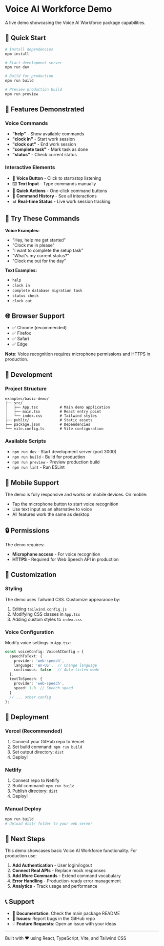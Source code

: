 # Voice AI Workforce Demo

A live demo showcasing the Voice AI Workforce package capabilities.

## 🚀 Quick Start

```bash
# Install dependencies
npm install

# Start development server
npm run dev

# Build for production
npm run build

# Preview production build
npm run preview
```

## 🎤 Features Demonstrated

### Voice Commands
- **"help"** - Show available commands
- **"clock in"** - Start work session
- **"clock out"** - End work session  
- **"complete task"** - Mark task as done
- **"status"** - Check current status

### Interactive Elements
- 🎤 **Voice Button** - Click to start/stop listening
- ⌨️ **Text Input** - Type commands manually
- 🎯 **Quick Actions** - One-click command buttons
- 📝 **Command History** - See all interactions
- 📊 **Real-time Status** - Live work session tracking

## 🎯 Try These Commands

**Voice Examples:**
- "Hey, help me get started"
- "Clock me in please"
- "I want to complete the setup task"
- "What's my current status?"
- "Clock me out for the day"

**Text Examples:**
- `help`
- `clock in`
- `complete database migration task`
- `status check`
- `clock out`

## 🌐 Browser Support

- ✅ Chrome (recommended)
- ✅ Firefox
- ✅ Safari
- ✅ Edge

**Note:** Voice recognition requires microphone permissions and HTTPS in production.

## 🔧 Development

### Project Structure
```
examples/basic-demo/
├── src/
│   ├── App.tsx          # Main demo application
│   ├── main.tsx         # React entry point
│   └── index.css        # Tailwind styles
├── public/              # Static assets
├── package.json         # Dependencies
└── vite.config.ts       # Vite configuration
```

### Available Scripts
- `npm run dev` - Start development server (port 3000)
- `npm run build` - Build for production
- `npm run preview` - Preview production build
- `npm run lint` - Run ESLint

## 📱 Mobile Support

The demo is fully responsive and works on mobile devices. On mobile:
- Tap the microphone button to start voice recognition
- Use text input as an alternative to voice
- All features work the same as desktop

## 🔒 Permissions

The demo requires:
- **Microphone access** - For voice recognition
- **HTTPS** - Required for Web Speech API in production

## 🎨 Customization

### Styling
The demo uses Tailwind CSS. Customize appearance by:
1. Editing `tailwind.config.js`
2. Modifying CSS classes in `App.tsx`
3. Adding custom styles to `index.css`

### Voice Configuration
Modify voice settings in `App.tsx`:
```typescript
const voiceConfig: VoiceAIConfig = {
  speechToText: {
    provider: 'web-speech',
    language: 'en-US',  // Change language
    continuous: false   // Auto-listen mode
  },
  textToSpeech: {
    provider: 'web-speech',
    speed: 1.0  // Speech speed
  }
  // ... other config
};
```

## 🚀 Deployment

### Vercel (Recommended)
1. Connect your GitHub repo to Vercel
2. Set build command: `npm run build`
3. Set output directory: `dist`
4. Deploy!

### Netlify
1. Connect repo to Netlify
2. Build command: `npm run build`
3. Publish directory: `dist`
4. Deploy!

### Manual Deploy
```bash
npm run build
# Upload dist/ folder to your web server
```

## 🎯 Next Steps

This demo showcases basic Voice AI Workforce functionality. For production use:

1. **Add Authentication** - User login/logout
2. **Connect Real APIs** - Replace mock responses
3. **Add More Commands** - Extend command vocabulary  
4. **Error Handling** - Production-ready error management
5. **Analytics** - Track usage and performance

## 📞 Support

- 📖 **Documentation**: Check the main package README
- 🐛 **Issues**: Report bugs in the GitHub repo
- 💡 **Feature Requests**: Open an issue with your ideas

---

Built with ❤️ using React, TypeScript, Vite, and Tailwind CSS
